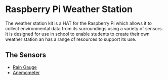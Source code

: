 # Raspberry Pi Weather Station

The weather station kit is a HAT for the Raspberry Pi which allows it to collect environmental data from its surroundings using a variety of sensors. It is designed for use in school to enable students to create their own weather station an has a range of resources to support its use.

## The Sensors
- [Rain Gauge](rain_gauge.md)
- [Anemometer](anemometer.md)
